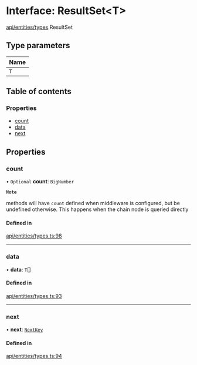 # Interface: ResultSet\<T\>

[api/entities/types](../wiki/api.entities.types).ResultSet

## Type parameters

| Name |
| :------ |
| `T` |

## Table of contents

### Properties

- [count](../wiki/api.entities.types.ResultSet#count)
- [data](../wiki/api.entities.types.ResultSet#data)
- [next](../wiki/api.entities.types.ResultSet#next)

## Properties

### count

• `Optional` **count**: `BigNumber`

**`Note`**

methods will have `count` defined when middleware is configured, but be undefined otherwise. This happens when the chain node is queried directly

#### Defined in

[api/entities/types.ts:98](https://github.com/PolymeshAssociation/polymesh-sdk/blob/fe2e6dd1/src/api/entities/types.ts#L98)

___

### data

• **data**: `T`[]

#### Defined in

[api/entities/types.ts:93](https://github.com/PolymeshAssociation/polymesh-sdk/blob/fe2e6dd1/src/api/entities/types.ts#L93)

___

### next

• **next**: [`NextKey`](../wiki/api.entities.types#nextkey)

#### Defined in

[api/entities/types.ts:94](https://github.com/PolymeshAssociation/polymesh-sdk/blob/fe2e6dd1/src/api/entities/types.ts#L94)
